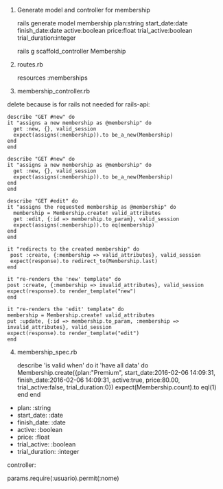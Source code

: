 1) Generate model and controller for membership

    rails generate model membership plan:string start_date:date finish_date:date active:boolean price:float trial_active:boolean trial_duration:integer

    rails g scaffold_controller Membership
    
2) routes.rb   

    resources :memberships

3) membership_controller.rb

delete because is for rails not needed for rails-api:

    describe "GET #new" do
    it "assigns a new membership as @membership" do
      get :new, {}, valid_session
      expect(assigns(:membership)).to be_a_new(Membership)
    end
    end

    describe "GET #new" do
    it "assigns a new membership as @membership" do
      get :new, {}, valid_session
      expect(assigns(:membership)).to be_a_new(Membership)
    end
    end

    describe "GET #edit" do
    it "assigns the requested membership as @membership" do
      membership = Membership.create! valid_attributes
      get :edit, {:id => membership.to_param}, valid_session
      expect(assigns(:membership)).to eq(membership)
    end
    end

    it "redirects to the created membership" do
     post :create, {:membership => valid_attributes}, valid_session
     expect(response).to redirect_to(Membership.last)
    end
      
    it "re-renders the 'new' template" do
    post :create, {:membership => invalid_attributes}, valid_session
    expect(response).to render_template("new")
    end

    it "re-renders the 'edit' template" do
    membership = Membership.create! valid_attributes
    put :update, {:id => membership.to_param, :membership => invalid_attributes}, valid_session
    expect(response).to render_template("edit")
    end
    
4) membership_spec.rb




    describe 'is valid when' do
    it 'have all data' do
      Membership.create({plan:"Premium", start_date:2016-02-06 14:09:31, finish_date:2016-02-06 14:09:31, active:true, price:80.00, trial_active:false, trial_duration:0})
      expect(Membership.count).to eql(1)
    end
    end

+ plan: :string
+ start_date: :date
+ finish_date: :date
+ active: :boolean
+ price: :float
+ trial_active: :boolean
+ trial_duration: :integer


controller:

params.require(:usuario).permit(:nome)



